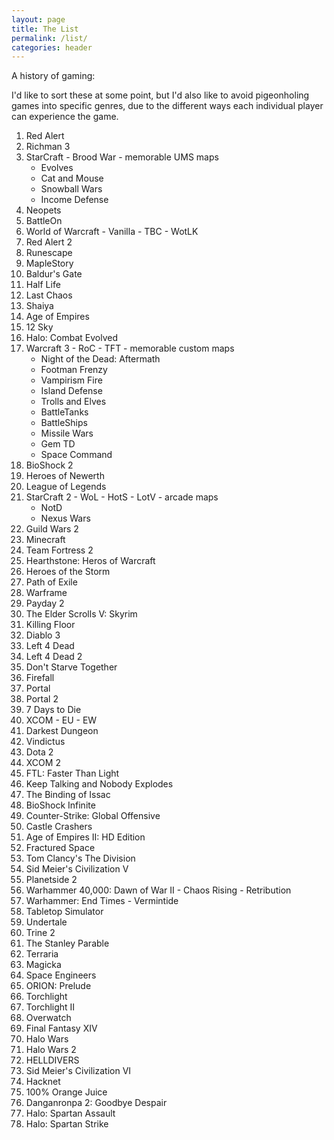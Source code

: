```yaml
---
layout: page
title: The List
permalink: /list/
categories: header
---
```


A history of gaming:

I'd like to sort these at some point, but I'd also like to avoid pigeonholing games into specific genres, due to the different ways each individual player can experience the game.

1. Red Alert
2. Richman 3
3. StarCraft - Brood War - memorable UMS maps
	* Evolves
	* Cat and Mouse
	* Snowball Wars
	* Income Defense
4. Neopets
5. BattleOn
6. World of Warcraft - Vanilla - TBC - WotLK
7. Red Alert 2
8. Runescape
9. MapleStory
10. Baldur's Gate
11. Half Life
12. Last Chaos
13. Shaiya
14. Age of Empires
15. 12 Sky
16. Halo: Combat Evolved
17. Warcraft 3 - RoC - TFT - memorable custom maps
	* Night of the Dead: Aftermath
	* Footman Frenzy
	* Vampirism Fire
	* Island Defense
	* Trolls and Elves
	* BattleTanks
	* BattleShips
	* Missile Wars
	* Gem TD
	* Space Command
18. BioShock 2
19. Heroes of Newerth
20. League of Legends
21. StarCraft 2 - WoL - HotS - LotV - arcade maps
	* NotD
	* Nexus Wars
22. Guild Wars 2
23. Minecraft
24. Team Fortress 2
25. Hearthstone: Heros of Warcraft
26. Heroes of the Storm
27. Path of Exile
28. Warframe
29. Payday 2
30. The Elder Scrolls V: Skyrim
31. Killing Floor
32. Diablo 3
33. Left 4 Dead
34. Left 4 Dead 2
35. Don't Starve Together
36. Firefall
37. Portal
38. Portal 2
39. 7 Days to Die
40. XCOM - EU - EW
41. Darkest Dungeon
42. Vindictus
43. Dota 2
44. XCOM 2
45. FTL: Faster Than Light
46. Keep Talking and Nobody Explodes
47. The Binding of Issac
48. BioShock Infinite
49. Counter-Strike: Global Offensive
50. Castle Crashers
51. Age of Empires II: HD Edition
52. Fractured Space
53. Tom Clancy's The Division
54. Sid Meier's Civilization V
55. Planetside 2
56. Warhammer 40,000: Dawn of War II - Chaos Rising - Retribution
57. Warhammer: End Times - Vermintide
58. Tabletop Simulator
59. Undertale
60. Trine 2
61. The Stanley Parable
62. Terraria
63. Magicka
64. Space Engineers
65. ORION: Prelude
66. Torchlight
67. Torchlight II
66. Overwatch
67. Final Fantasy XIV
68. Halo Wars
69. Halo Wars 2
70. HELLDIVERS
71. Sid Meier's Civilization VI
72. Hacknet
73. 100% Orange Juice
74. Danganronpa 2: Goodbye Despair
75. Halo: Spartan Assault
76. Halo: Spartan Strike